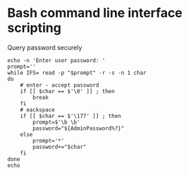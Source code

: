 Bash command line interface scripting
=====================================


Query password securely

    echo -n 'Enter user password: '
    prompt=''
    while IFS= read -p "$prompt" -r -s -n 1 char
    do
        # enter - accept password
        if [[ $char == $'\0' ]] ; then
            break
        fi
        # eackspace
        if [[ $char == $'\177' ]] ; then
            prompt=$'\b \b'
            password="${AdminPassword%?}"
        else
            prompt='*'
            password+="$char"
        fi
    done
    echo 
